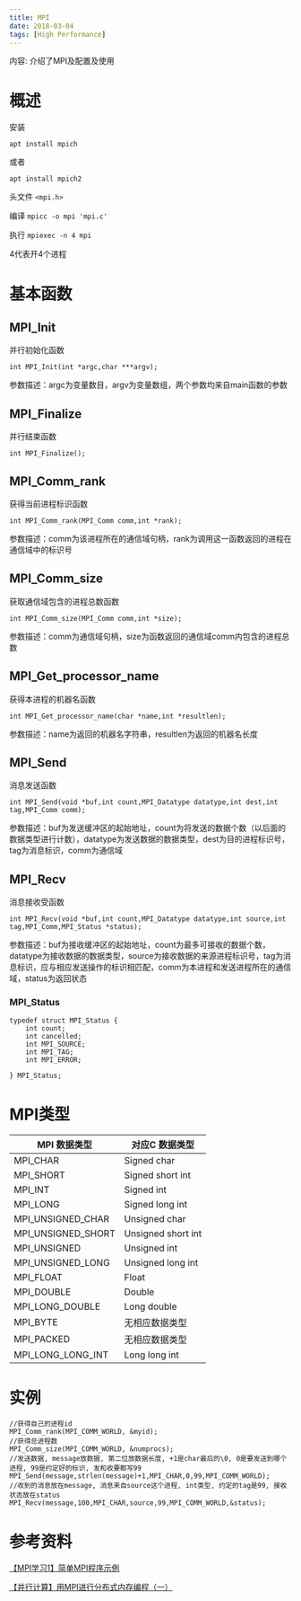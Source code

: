 ```yaml
---
title: MPI
date: 2018-03-04
tags: [High Performance]
---
```


内容: 介绍了MPI及配置及使用

<!-- more -->

# 概述

安装

`apt install mpich`

或者

`apt install mpich2`

头文件
`<mpi.h>`

编译
`mpicc -o mpi 'mpi.c'`

执行
`mpiexec -n 4 mpi`

4代表开4个进程

# 基本函数

## MPI_Init

并行初始化函数

```
int MPI_Init(int *argc,char ***argv);
```

参数描述：argc为变量数目，argv为变量数组，两个参数均来自main函数的参数

## MPI_Finalize

并行结束函数

```
int MPI_Finalize();
```

## MPI_Comm_rank

获得当前进程标识函数

```
int MPI_Comm_rank(MPI_Comm comm,int *rank);
```

参数描述：comm为该进程所在的通信域句柄，rank为调用这一函数返回的进程在通信域中的标识号

## MPI_Comm_size

获取通信域包含的进程总数函数

```
int MPI_Comm_size(MPI_Comm comm,int *size);
```

参数描述：comm为通信域句柄，size为函数返回的通信域comm内包含的进程总数

## MPI_Get_processor_name

获得本进程的机器名函数

```
int MPI_Get_processor_name(char *name,int *resultlen);
```

参数描述：name为返回的机器名字符串，resultlen为返回的机器名长度

## MPI_Send

消息发送函数

```
int MPI_Send(void *buf,int count,MPI_Datatype datatype,int dest,int tag,MPI_Comm comm);
```

参数描述：buf为发送缓冲区的起始地址，count为将发送的数据个数（以后面的数据类型进行计数），datatype为发送数据的数据类型，dest为目的进程标识号，tag为消息标识，comm为通信域

## MPI_Recv

消息接收受函数

```
int MPI_Recv(void *buf,int count,MPI_Datatype datatype,int source,int tag,MPI_Comm,MPI_Status *status);
```

参数描述：buf为接收缓冲区的起始地址，count为最多可接收的数据个数，datatype为接收数据的数据类型，source为接收数据的来源进程标识号，tag为消息标识，应与相应发送操作的标识相匹配，comm为本进程和发送进程所在的通信域，status为返回状态

### MPI_Status

```
typedef struct MPI_Status {
    int count;
    int cancelled;
    int MPI_SOURCE;
    int MPI_TAG;
    int MPI_ERROR;
    
} MPI_Status;
```

# MPI类型



|MPI 数据类型|对应C 数据类型|
|--|--|
|MPI_CHAR|Signed char|
|MPI_SHORT|Signed short int|
|MPI_INT|Signed int|
|MPI_LONG|Signed long int|
|MPI_UNSIGNED_CHAR|Unsigned char|
|MPI_UNSIGNED_SHORT|Unsigned short int|
|MPI_UNSIGNED|Unsigned int|
|MPI_UNSIGNED_LONG|Unsigned long int|
|MPI_FLOAT|Float|
|MPI_DOUBLE|Double|
|MPI_LONG_DOUBLE|Long double|
|MPI_BYTE|无相应数据类型|
|MPI_PACKED|无相应数据类型|
|MPI_LONG_LONG_INT|Long long int|

# 实例

```
//获得自己的进程id
MPI_Comm_rank(MPI_COMM_WORLD, &myid);
//获得总进程数
MPI_Comm_size(MPI_COMM_WORLD, &numprocs);
//发送数据, message放数据, 第二位放数据长度, +1是char最后的\0, 0是要发送到哪个进程, 99是约定好的标识, 发和收要都写99
MPI_Send(message,strlen(message)+1,MPI_CHAR,0,99,MPI_COMM_WORLD);
//收到的消息放在message, 消息来自source这个进程, int类型, 约定的tag是99, 接收状态放在status
MPI_Recv(message,100,MPI_CHAR,source,99,MPI_COMM_WORLD,&status);
```

# 参考资料

[【MPI学习1】简单MPI程序示例](http://blog.csdn.net/xuduorui/article/details/71036123)

[【并行计算】用MPI进行分布式内存编程（一）](http://blog.csdn.net/qq379548839/article/details/52770424)